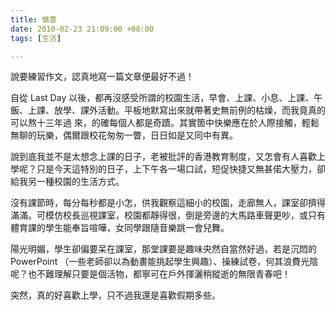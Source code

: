 ```yaml
---
title: 愜意
date: 2010-02-23 21:09:00 +08:00
tags: [生活]

---
```


 說要練習作文，認真地寫一篇文章便最好不過！  
  
 自從 Last Day 以後，都再沒感受所謂的校園生活，早會、上課、小息、上課、午飯、上課、放學、課外活動。平板地默寫出來就帶著史無前例的枯燥，而我竟真的可以熬十三年過 來，的確每個人都是奇蹟。其實箇中快樂應在於人際接觸，輕鬆無聊的玩樂，偶爾跟校花匆匆一瞥，日日如是又同中有異。  
  
 說到底我並不是太想念上課的日子，老被批評的香港教育制度，又怎會有人喜歡上學呢？只是今天這特別的日子，上下午各一場口試，短促快捷又無甚偌大壓力，卻給我另一種校園的生活方式。  
  
 沒有課節時，每分每秒都是小怎，供我觀察這細小的校園，走廊無人，課室卻擠得滿滿。可模仿校長巡視課室，校園都靜得很，倒是旁邊的大馬路車聲更吵，或只有體育課的學生能奉旨喧嘩，女同學跟隨音樂跳一會兒舞。  
  
 陽光明媚，學生卻偏要呆在課室，那堂課要是趣味央然自當然好過，若是沉悶的 PowerPoint （一些老師卻以為動畫能挑起學生興趣）、操練試卷，何其浪費光陰呢？也不難理解只要是個活物，都寧可在戶外揮灑稍縱逝的無限青春吧！  
  
 突然，真的好喜歡上學，只不過我還是喜歡假期多些。 
